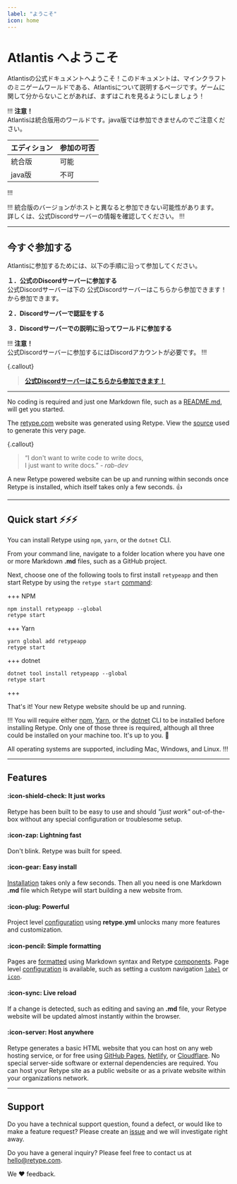 ```yaml
---
label: "ようこそ"
icon: home
---
```

# Atlantis へようこそ

Atlantisの公式ドキュメントへようこそ！このドキュメントは、マインクラフトのミニゲームワールドである、Atlantisについて説明するページです。ゲームに関して分からないことがあれば、まずはこれを見るようにしましょう！

!!!
**注意！**\
Atlantisは統合版用のワールドです。java版では参加できませんのでご注意ください。

| エディション | 参加の可否 |
| ----------- | ----------- |
| 統合版 | 可能 |
| java版 | 不可 |
!!!

!!!
統合版のバージョンがホストと異なると参加できない可能性があります。\
詳しくは、公式Discordサーバーの情報を確認してください。
!!!

---

## 今すぐ参加する

Atlantisに参加するためには、以下の手順に沿って参加してください。

**１．公式のDiscordサーバーに参加する**\
公式Discordサーバーは下の 公式Discordサーバーはこちらから参加できます！ から参加できます。

**２．Discordサーバーで認証をする**

**３．Discordサーバーでの説明に沿ってワールドに参加する**

!!!
**注意！**\
公式Discordサーバーに参加するにはDiscordアカウントが必要です。
!!!

{.callout}
> [**公式Discordサーバーはこちらから参加できます！**](https://discord.gg/7XseukM7fU)

---



No coding is required and just one Markdown file, such as a [README.md](https://www.makeareadme.com/), will get you started.

The [retype.com](https://retype.com/) website was generated using Retype. View the [source](https://github.com/retypeapp/retype/blob/main/README.md) used to generate this very page.

{.callout}
> “I don't want to write code to write docs,\
> I just want to write docs.” *- rab-dev*

A new Retype powered website can be up and running within seconds once Retype is installed, which itself takes only a few seconds. :+1:

---

## Quick start :zap::zap::zap:

You can install Retype using `npm`, `yarn`, or the `dotnet` CLI.

From your command line, navigate to a folder location where you have one or more Markdown **.md** files, such as a GitHub project.

Next, choose one of the following tools to first install `retypeapp` and then start Retype by using the `retype start` [command](/guides/cli.md#retype-start):

+++ NPM
```
npm install retypeapp --global
retype start
```
+++ Yarn
```
yarn global add retypeapp
retype start
```
+++ dotnet
```
dotnet tool install retypeapp --global
retype start
```
+++

That's it! Your new Retype website should be up and running.

!!!
You will require either [npm](https://www.npmjs.com/get-npm), [Yarn](https://classic.yarnpkg.com/en/docs/install/), or the [dotnet](https://dotnet.microsoft.com/download/dotnet-core) CLI to be installed before installing Retype. Only one of those three is required, although all three could be installed on your machine too. It's up to you. :raised_hands:

All operating systems are supported, including Mac, Windows, and Linux.
!!!

---

## Features

#### :icon-shield-check: It just works

Retype has been built to be easy to use and should _"just work"_ out-of-the-box without any special configuration or troublesome setup.

#### :icon-zap: Lightning fast

Don't blink. Retype was built for speed.

#### :icon-gear: Easy install

[Installation](/guides/getting-started.md) takes only a few seconds. Then all you need is one Markdown **.md** file which Retype will start building a new website from.

#### :icon-plug: Powerful

Project level [configuration](/configuration/project.md) using **retype.yml** unlocks many more features and customization.

#### :icon-pencil: Simple formatting

Pages are [formatted](/guides/formatting.md) using Markdown syntax and Retype [components](/components/components.md). Page level [configuration](/configuration/page.md) is available, such as setting a custom navigation [`label`](/configuration/page.md#label) or [`icon`](/configuration/page.md#icon).

#### :icon-sync: Live reload

If a change is detected, such as editing and saving an **.md** file, your Retype website will be updated almost instantly within the browser.

#### :icon-server: Host anywhere

Retype generates a basic HTML website that you can host on any web hosting service, or for free using [GitHub Pages](/hosting/github-pages.md), [Netlify](/hosting/netlify.md), or [Cloudflare](/hosting/cloudflare.md). No special server-side software or external dependencies are required. You can host your Retype site as a public website or as a private website within your organizations network.

---

## Support

Do you have a technical support question, found a defect, or would like to make a feature request? Please create an [issue](https://github.com/retypeapp/retype/issues) and we will investigate right away.

Do you have a general inquiry? Please feel free to contact us at hello@retype.com.

We :heart: feedback.